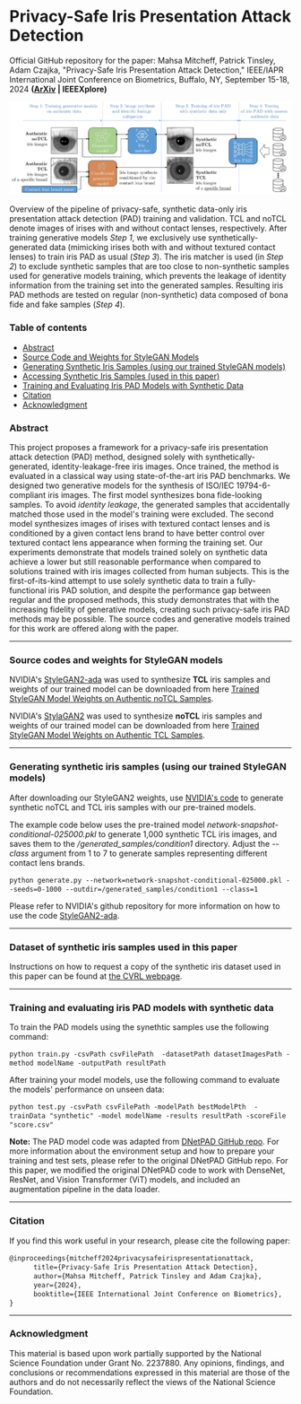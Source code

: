 # Privacy-Safe Iris Presentation Attack Detection #

Official GitHub repository for the paper: Mahsa Mitcheff, Patrick Tinsley, Adam Czajka, "Privacy-Safe Iris Presentation Attack Detection," IEEE/IAPR International Joint Conference on Biometrics, Buffalo, NY, September 15-18, 2024 **([ArXiv](https://arxiv.org/abs/2408.02750) | IEEEXplore)**

![pipiline](https://github.com/CVRL/PrivacySafeIrisPAD/blob/main/pipiline.png)

Overview of the pipeline of privacy-safe, synthetic data-only iris presentation attack detection (PAD) training and validation. TCL and noTCL denote images of irises with and without contact lenses, respectively. After training generative models *Step 1*, we exclusively use synthetically-generated data (mimicking irises both with and without textured contact lenses) to train iris PAD as usual (*Step 3*). The iris matcher is used (in *Step 2*) to exclude synthetic samples that are too close to non-synthetic samples used for generative models training, which prevents the leakage of identity information from the training set into the generated samples. Resulting iris PAD methods are tested on regular (non-synthetic) data composed of bona fide and fake samples (*Step 4*).

### Table of contents
* [Abstract](#abstract)
* [Source Code and Weights for StyleGAN Models](#gan-code)
* [Generating Synthetic Iris Samples (using our trained StyleGAN models)](#gan-samples)
* [Accessing Synthetic Iris Samples (used in this paper)](#samples)
* [Training and Evaluating Iris PAD Models with Synthetic Data](#pad-tarining-evaluating)
* [Citation](#citation)
* [Acknowledgment](#acknowledgment)

<a name="abstract"/></a>
### Abstract

This project proposes a framework for a privacy-safe iris presentation attack detection (PAD) method, designed solely with synthetically-generated, identity-leakage-free iris images. Once trained, the method is evaluated in a classical way using state-of-the-art iris PAD benchmarks. We designed two generative models for the synthesis of ISO/IEC 19794-6-compliant iris images. The first model synthesizes bona fide-looking samples. To avoid *identity leakage*, the generated samples that accidentally matched those used in the model's training were excluded. The second model synthesizes images of irises with textured contact lenses and is conditioned by a given contact lens brand to have better control over textured contact lens appearance when forming the training set. Our experiments demonstrate that models trained solely on synthetic data achieve a lower but still reasonable performance when compared to solutions trained with iris images collected from human subjects. This is the first-of-its-kind attempt to use solely synthetic data to train a fully-functional iris PAD solution, and despite the performance gap between regular and the proposed methods, this study demonstrates that with the increasing fidelity of generative models, creating such privacy-safe iris PAD methods may be possible. The source codes and generative models trained for this work are offered along with the paper.
___________________________________________________________________________________________
<a name="gan-code"/></a>
### Source codes and weights for StyleGAN models

NVIDIA's [StyleGAN2-ada](https://github.com/NVlabs/stylegan2-ada-pytorch) was used to synthesize **TCL** iris samples and weights of our trained model can be downloaded from here [Trained StyleGAN Model Weights on Authentic noTCL Samples](https://notredame.box.com/s/l52ym2rgeii6volqeroqy2zb98d5juvm). 

NVIDIA's [StylaGAN2](https://github.com/NVlabs/stylegan2?tab=readme-ov-file) was used to synthesize **noTCL** iris samples and weights of our trained model can be downloaded from here [Trained StyleGAN Model Weights on Authentic TCL Samples](https://notredame.box.com/s/ai6ta1ocfmb37bk6gxy9owvbsrndf2zz).

___________________________________________________________________________________________
<a name="gan-samples"/></a>
### Generating synthetic iris samples (using our trained StyleGAN models)
After downloading our StyleGAN2 weights, use [NVIDIA's code](https://github.com/NVlabs/stylegan2-ada-pytorch/blob/main/generate.py) to generate synthetic noTCL and TCL iris samples with our pre-trained models. 

The example code below uses the pre-trained model *network-snapshot-conditional-025000.pkl* to generate 1,000 synthetic TCL iris images, and saves them to the */generated_samples/condition1* directory. Adjust the *--class* argument from 1 to 7 to generate samples representing different contact lens brands.

```
python generate.py --network=network-snapshot-conditional-025000.pkl --seeds=0-1000 --outdir=/generated_samples/condition1 --class=1 
```

Please refer to NVIDIA's github repository for more information on how to use the code [StyleGAN2-ada](https://github.com/NVlabs/stylegan2-ada-pytorch/tree/main).
___________________________________________________________________________________________
<a name="samples"/></a>
### Dataset of synthetic iris samples used in this paper

Instructions on how to request a copy of the synthetic iris dataset used in this paper can be found at [the CVRL webpage](https://cvrl.nd.edu/projects/data/).
___________________________________________________________________________________________
<a name="pad-tarining-evaluating"/></a>
### Training and evaluating iris PAD models with synthetic data

To train the PAD models using the synethtic samples use the following command:

```
python train.py -csvPath csvFilePath  -datasetPath datasetImagesPath -method modelName -outputPath resultPath
```

After training your model models, use the following command to evaluate the models' performance on unseen data:

```
python test.py -csvPath csvFilePath -modelPath bestModelPth  -trainData "synthetic" -model modelName -results resultPath -scoreFile "score.csv"
```

**Note:** The PAD model code was adapted from [DNetPAD GitHub repo](https://github.com/iPRoBe-lab/D-NetPAD/tree/master). For more information about the environment setup and how to prepare your training and test sets, please refer to the original DNetPAD GitHub repo. For this paper, we modified the original DNetPAD code to work with DenseNet, ResNet, and Vision Transformer (ViT) models, and included an augmentation pipeline in the data loader.
___________________________________________________________________________________________
<a name="citation"/></a>
### Citation

If you find this work useful in your research, please cite the following paper:
```
@inproceedings{mitcheff2024privacysafeirispresentationattack,
      title={Privacy-Safe Iris Presentation Attack Detection}, 
      author={Mahsa Mitcheff, Patrick Tinsley and Adam Czajka},
      year={2024},
      booktitle={IEEE International Joint Conference on Biometrics},
}
```
___________________________________________________________________________________________

<a name="acknowledgment"/></a>
### Acknowledgment
This material is based upon work partially supported by the National Science Foundation under Grant No. 2237880. Any opinions, findings, and conclusions
or recommendations expressed in this material are those of the authors and do not necessarily reflect the views of the National Science Foundation.

